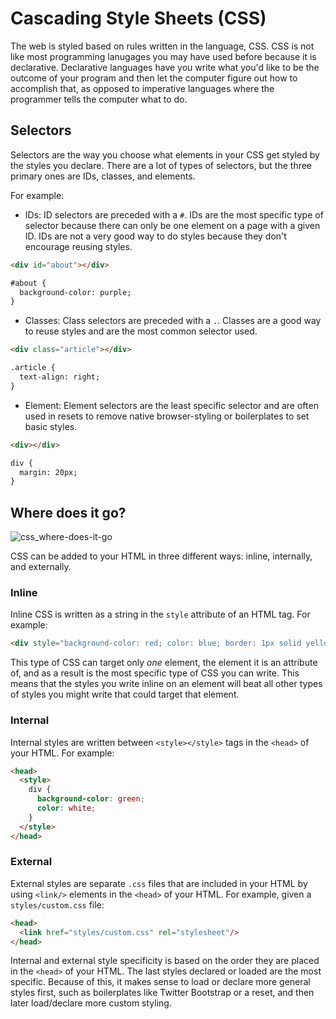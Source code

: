 # Cascading Style Sheets (CSS)

The web is styled based on rules written in the language, CSS. CSS is not like most programming lanugages you may have used before because it is declarative. Declarative languages have you write what you'd like to be the outcome of your program and then let the computer figure out how to accomplish that, as opposed to imperative languages where the programmer tells the computer what to do.

## Selectors

Selectors are the way you choose what elements in your CSS get styled by the styles you declare. There are a lot of types of selectors, but the three primary ones are IDs, classes, and elements.

For example:

- IDs: ID selectors are preceded with a `#`. IDs are the most specific type of selector because there can only be one element on a page with a given ID. IDs are not a very good way to do styles because they don't encourage reusing styles.

```html
<div id="about"></div>

#about {
  background-color: purple;
}
```

- Classes: Class selectors are preceded with a `.`. Classes are a good way to reuse styles and are the most common selector used.

```html
<div class="article"></div>

.article {
  text-align: right;
}
```
- Element: Element selectors are the least specific selector and are often used in resets to remove native browser-styling or boilerplates to set basic styles.
 
```html
<div></div>

div {
  margin: 20px;
}
```

## Where does it go?

![css_where-does-it-go](/img/css_where.jpg)

CSS can be added to your HTML in three different ways: inline, internally, and externally.

### Inline

Inline CSS is written as a string in the `style` attribute of an HTML tag. For example:

```html
<div style="background-color: red; color: blue; border: 1px solid yellow"></div>
```

This type of CSS can target only *one* element, the element it is an attribute of, and as a result is the most specific type of CSS you can write. This means that the styles you write inline on an element will beat all other types of styles you might write that could target that element. 

### Internal

Internal styles are written between `<style></style>` tags in the `<head>` of your HTML. For example:

```html
<head>
  <style>
    div {
      background-color: green;
      color: white;
    }
  </style>
</head>
```

### External

External styles are separate `.css` files that are included in your HTML by using `<link/>` elements in the `<head>` of your HTML. For example, given a `styles/custom.css` file:

```html
<head>
  <link href="styles/custom.css" rel="stylesheet"/>
</head>
```

Internal and external style specificity is based on the order they are placed in the `<head>` of your HTML. The last styles declared or loaded are the most specific. Because of this, it makes sense to load or declare more general styles first, such as boilerplates like Twitter Bootstrap or a reset, and then later load/declare more custom styling.


